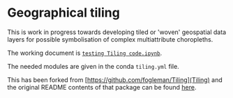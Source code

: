 # Geographical tiling
This is work in progress towards developing tiled or 'woven' geospatial data layers for possible symbolisation of complex multiattribute choropleths.

The working document is [`testing Tiling code.ipynb`](testing%20Tiling%20code.ipynb).

The needed modules are given in the conda `tiling.yml` file.

This has been forked from [https://github.com/fogleman/Tiling](Tiling) and the original README contents of that package can be found [here](Tiling-README.md).
